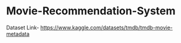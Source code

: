 # Movie-Recommendation-System

Dataset Link- https://www.kaggle.com/datasets/tmdb/tmdb-movie-metadata
